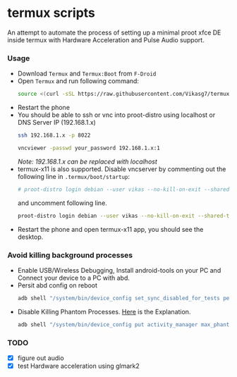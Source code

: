 # termux scripts
An attempt to automate the process of setting up a minimal proot xfce DE inside termux with Hardware Acceleration and Pulse Audio support.

### Usage
- Download `Termux` and `Termux:Boot` from `F-Droid`
- Open `Termux` and run following command:
  ```bash
  source <(curl -sSL https://raw.githubusercontent.com/Vikasg7/termux-scripts/main/scripts/1-install-proot-distro.sh) debian
  ```
- Restart the phone
- You should be able to ssh or vnc into proot-distro using localhost or DNS Server IP (192.168.1.x)
  ```bash
  ssh 192.168.1.x -p 8022
  ```
  ```bash
  vncviewer -passwd your_password 192.168.1.x:1
  ```
  _Note: 192.168.1.x can be replaced with localhost_
- termux-x11 is also supported. Disable vncserver by commenting out the following line in `.termux/boot/startup`:
  ```bash
  # proot-distro login debian --user vikas --no-kill-on-exit --shared-tmp --bind $HOME/storage:/mnt/Phone -- /bin/bash -c 'rm -rf /tmp/.X* && vncserver -autokill yes'
  ```
  and uncomment following line.
  ```bash
  proot-distro login debian --user vikas --no-kill-on-exit --shared-tmp --bind $HOME/storage:/mnt/Phone -- /bin/bash -c 'termux-x11 -xstartup "bash .vnc/xstartup" :1'
  ```
- Restart the phone and open termux-x11 app, you should see the desktop.

### Avoid killing background processes
- Enable USB/Wireless Debugging, Install android-tools on your PC and Connect your device to a PC with abd. 
- Persit abd config on reboot
  ```bash
  adb shell "/system/bin/device_config set_sync_disabled_for_tests persistent"
  ```
- Disable Killing Phantom Processes. [Here](https://github.com/termux/termux-app/issues/2366#issuecomment-955149284) is the Explanation.
  ```bash
  adb shell "/system/bin/device_config put activity_manager max_phantom_processes 2147483647"
  ```

### TODO
- [x] figure out audio
- [x] test Hardware acceleration using glmark2
